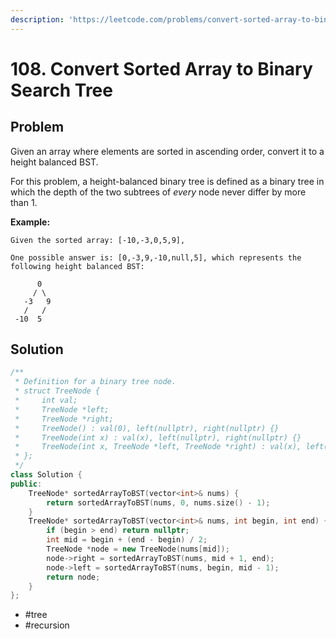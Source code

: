 ```yaml
---
description: 'https://leetcode.com/problems/convert-sorted-array-to-binary-search-tree/'
---
```


# 108. Convert Sorted Array to Binary Search Tree

## Problem

Given an array where elements are sorted in ascending order, convert it to a height balanced BST.

For this problem, a height-balanced binary tree is defined as a binary tree in which the depth of the two subtrees of _every_ node never differ by more than 1.

**Example:**

```text
Given the sorted array: [-10,-3,0,5,9],

One possible answer is: [0,-3,9,-10,null,5], which represents the following height balanced BST:

      0
     / \
   -3   9
   /   /
 -10  5
```

## Solution

```cpp
/**
 * Definition for a binary tree node.
 * struct TreeNode {
 *     int val;
 *     TreeNode *left;
 *     TreeNode *right;
 *     TreeNode() : val(0), left(nullptr), right(nullptr) {}
 *     TreeNode(int x) : val(x), left(nullptr), right(nullptr) {}
 *     TreeNode(int x, TreeNode *left, TreeNode *right) : val(x), left(left), right(right) {}
 * };
 */
class Solution {
public:
    TreeNode* sortedArrayToBST(vector<int>& nums) {
        return sortedArrayToBST(nums, 0, nums.size() - 1);
    }
    TreeNode* sortedArrayToBST(vector<int>& nums, int begin, int end) {
        if (begin > end) return nullptr;
        int mid = begin + (end - begin) / 2;
        TreeNode *node = new TreeNode(nums[mid]);
        node->right = sortedArrayToBST(nums, mid + 1, end);
        node->left = sortedArrayToBST(nums, begin, mid - 1);
        return node;
    }
};
```

* \#tree
* \#recursion


